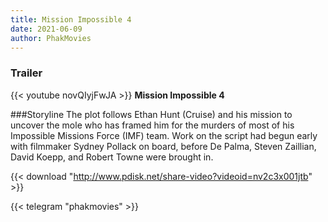 ```yaml
---
title: Mission Impossible 4
date: 2021-06-09
author: PhakMovies
---
```


### Trailer
{{< youtube novQIyjFwJA >}}
**Mission Impossible 4**

###Storyline
The plot follows Ethan Hunt (Cruise) and his mission to uncover the mole who has framed him for the murders of most of his Impossible Missions Force (IMF) team. Work on the script had begun early with filmmaker Sydney Pollack on board, before De Palma, Steven Zaillian, David Koepp, and Robert Towne were brought in.

{{< download "http://www.pdisk.net/share-video?videoid=nv2c3x001jtb" >}}



{{< telegram "phakmovies" >}}